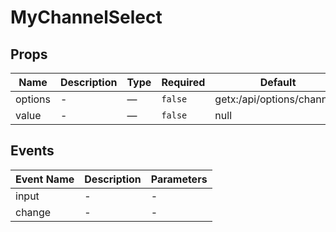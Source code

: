 # MyChannelSelect

## Props

<!-- @vuese:MyChannelSelect:props:start -->
|Name|Description|Type|Required|Default|
|---|---|---|---|---|
|options|-|—|`false`|getx:/api/options/channels|
|value|-|—|`false`|null|

<!-- @vuese:MyChannelSelect:props:end -->


## Events

<!-- @vuese:MyChannelSelect:events:start -->
|Event Name|Description|Parameters|
|---|---|---|
|input|-|-|
|change|-|-|

<!-- @vuese:MyChannelSelect:events:end -->


